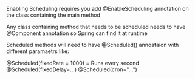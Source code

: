 Enabling Scheduling requires you add @EnableScheduling annotation on the class containing the main method

Any class containing method that needs to be scheduled needs to have @Component annotation so
Spring can find it at runtime

Scheduled methods will need to have @Scheduled() annoataion with different paramaetrs like:

@Scheduled(fixedRate = 1000) = Runs every second
@Scheduled(fixedDelay=...)
@Scheduled(cron="...")
